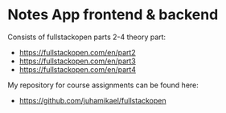 # Notes App frontend & backend
Consists of fullstackopen parts 2-4 theory part:
- https://fullstackopen.com/en/part2
- https://fullstackopen.com/en/part3
- https://fullstackopen.com/en/part4

My repository for course assignments can be found here: 
- https://github.com/juhamikael/fullstackopen
